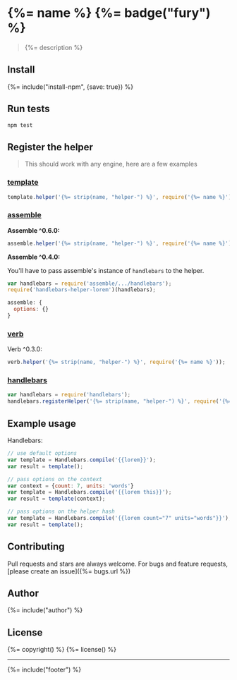# {%= name %} {%= badge("fury") %}

> {%= description %}


## Install
{%= include("install-npm", {save: true}) %}


## Run tests

```bash
npm test
```

## Register the helper

> This should work with any engine, here are a few examples

### [template](https://github.com/jonschlinkert/template)

```js
template.helper('{%= strip(name, "helper-") %}', require('{%= name %}'));
```

### [assemble](https://github.com/assemble/assemble)

**Assemble ^0.6.0:**

```js
assemble.helper('{%= strip(name, "helper-") %}', require('{%= name %}'));
```

**Assemble ^0.4.0:**

You'll have to pass assemble's instance of `handlebars` to the helper.

```js
var handlebars = require('assemble/.../handlebars');
require('handlebars-helper-lorem')(handlebars);

assemble: {
  options: {}
}
```

### [verb](https://github.com/jonschlinkert/verb)

Verb ^0.3.0:

```js
verb.helper('{%= strip(name, "helper-") %}', require('{%= name %}'));
```

### [handlebars](https://github.com/wycats/handlebars.js/)

```js
var handlebars = require('handlebars');
handlebars.registerHelper('{%= strip(name, "helper-") %}', require('{%= name %}'));
```

## Example usage

Handlebars:

```js
// use default options
var template = Handlebars.compile('{{lorem}}');
var result = template();

// pass options on the context
var context = {count: 7, units: 'words'}
var template = Handlebars.compile('{{lorem this}}');
var result = template(context);

// pass options on the helper hash
var template = Handlebars.compile('{{lorem count="7" units="words"}}');
var result = template();
```


## Contributing
Pull requests and stars are always welcome. For bugs and feature requests, [please create an issue]({%= bugs.url %})

## Author
{%= include("author") %}

## License
{%= copyright() %}
{%= license() %}

***

{%= include("footer") %}
